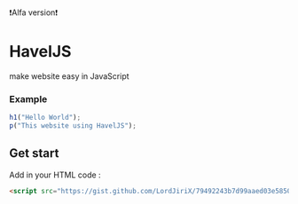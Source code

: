 ❗Alfa version❗
# HavelJS
make website easy in JavaScript
### Example
```JavaScript
h1("Hello World");
p("This website using HavelJS");
```
## Get start
Add in your HTML code : 
```html
<script src="https://gist.github.com/LordJiriX/79492243b7d99aaed03e58505edcdc60.js"></script>
```
